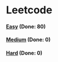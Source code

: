 # Leetcode

<h4><a href="https://github.com/lon-yang/leetcode/blob/master/docs/Easy.md">Easy</a>  (Done: 80)</h4>
<h4><a href="https://github.com/lon-yang/leetcode/blob/master/docs/Medium.md">Medium</a>  (Done: 0)</h4>
<h4><a href="https://github.com/lon-yang/leetcode/blob/master/docs/Hard.md">Hard</a>  (Done: 0)</h4>
